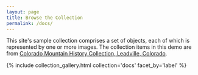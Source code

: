 ```yaml
---
layout: page
title: Browse the Collection
permalink: /docs/
---
```


This site's sample collection comprises a set of objects, each of which is represented by one or more images. The collection items in this demo are from [Colorado Mountain History Collection, Leadville, Colorado](http://69.146.43.46:8081/pages/home.php).


{% include collection_gallery.html collection='docs' facet_by='label' %}
